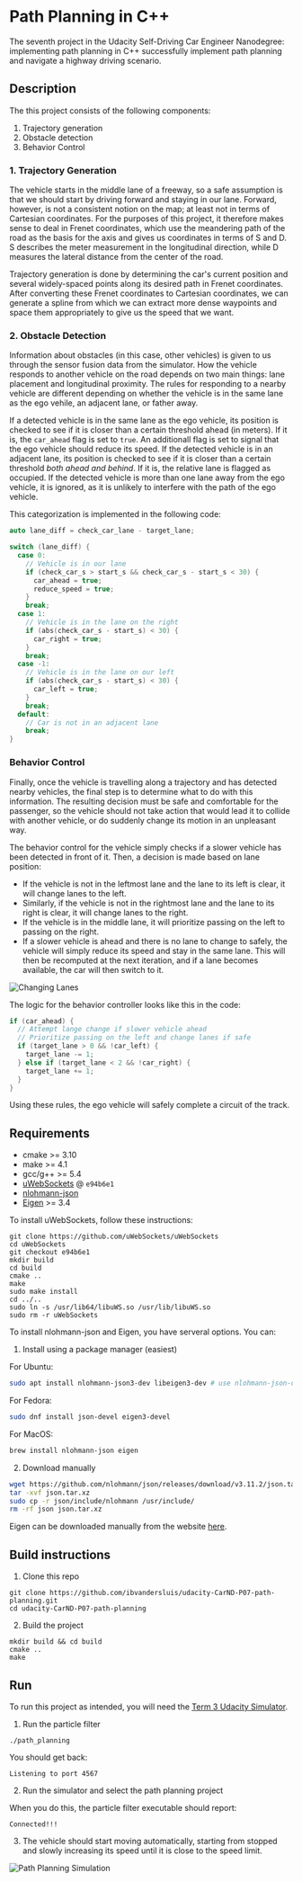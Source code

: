 # Path Planning in C++

The seventh project in the Udacity Self-Driving Car Engineer Nanodegree: implementing path planning in C++ successfully implement path planning and navigate a highway driving scenario.

## Description

The this project consists of the following components:

1. Trajectory generation
2. Obstacle detection
3. Behavior Control

### 1. Trajectory Generation

The vehicle starts in the middle lane of a freeway, so a safe assumption is that we should start by driving forward and staying in our lane.
Forward, however, is not a consistent notion on the map; at least not in terms of Cartesian coordinates.
For the purposes of this project, it therefore makes sense to deal in Frenet coordinates, which use the meandering path of the road as the basis for the axis and gives us coordinates in terms of S and D.
S describes the meter measurement in the longitudinal direction, while D measures the lateral distance from the center of the road.

Trajectory generation is done by determining the car's current position and several widely-spaced points along its desired path in Frenet coordinates.
After converting these Frenet coordinates to Cartesian coordinates, we can generate a spline from which we can extract more dense waypoints and space them appropriately to give us the speed that we want.

### 2. Obstacle Detection

Information about obstacles (in this case, other vehicles) is given to us through the sensor fusion data from the simulator.
How the vehicle responds to another vehicle on the road depends on two main things: lane placement and longitudinal proximity.
The rules for responding to a nearby vehicle are different depending on whether the vehicle is in the same lane as the ego vehile, an adjacent lane, or father away.

If a detected vehicle is in the same lane as the ego vehicle, its position is checked to see if it is closer than a certain threshold ahead (in meters).
If it is, the `car_ahead` flag is set to `true`.
An additionall flag is set to signal that the ego vehicle should reduce its speed.
If the detected vehicle is in an adjacent lane, its position is checked to see if it is closer than a certain threshold *both ahead and behind*.
If it is, the relative lane is flagged as occupied.
If the detected vehicle is more than one lane away from the ego vehicle, it is ignored, as it is unlikely to interfere with the path of the ego vehicle.

This categorization is implemented in the following code:

```cpp
auto lane_diff = check_car_lane - target_lane;

switch (lane_diff) {
  case 0:
    // Vehicle is in our lane
    if (check_car_s > start_s && check_car_s - start_s < 30) {
      car_ahead = true;
      reduce_speed = true;
    }
    break;
  case 1:
    // Vehicle is in the lane on the right
    if (abs(check_car_s - start_s) < 30) {
      car_right = true;
    }
    break;
  case -1:
    // Vehicle is in the lane on our left
    if (abs(check_car_s - start_s) < 30) {
      car_left = true;
    }
    break;
  default:
    // Car is not in an adjacent lane
    break;
}
```

### Behavior Control

Finally, once the vehicle is travelling along a trajectory and has detected nearby vehicles, the final step is to determine what to do with this information.
The resulting decision must be safe and comfortable for the passenger, so the vehicle should not take action that would lead it to collide with another vehicle, or do suddenly change its motion in an unpleasant way.

The behavior control for the vehicle simply checks if a slower vehicle has been detected in front of it.
Then, a decision is made based on lane position:

  - If the vehicle is not in the leftmost lane and the lane to its left is clear, it will change lanes to the left.
  - Similarly, if the vehicle is not in the rightmost lane and the lane to its right is clear, it will change lanes to the right.
  - If the vehicle is in the middle lane, it will prioritize passing on the left to passing on the right.
  - If a slower vehicle is ahead and there is no lane to change to safely, the vehicle will simply reduce its speed and stay in the same lane. This will then be recomputed at the next iteration, and if a lane becomes available, the car will then switch to it.

![Changing Lanes](https://user-images.githubusercontent.com/14826664/217096795-8fe9dc6d-4d41-40ed-bb1f-597240ff4126.png)

The logic for the behavior controller looks like this in the code:

```cpp
if (car_ahead) {
  // Attempt lange change if slower vehicle ahead
  // Prioritize passing on the left and change lanes if safe
  if (target_lane > 0 && !car_left) {
    target_lane -= 1;
  } else if (target_lane < 2 && !car_right) {
    target_lane += 1;
  }
}
```

Using these rules, the ego vehicle will safely complete a circuit of the track.

## Requirements

- cmake >= 3.10
- make >= 4.1
- gcc/g++ >= 5.4
- [uWebSockets](https://github.com/uWebSockets/uWebSockets) @ `e94b6e1`
- [nlohmann-json](https://github.com/nlohmann/json)
- [Eigen](https://eigen.tuxfamily.org/index.php) >= 3.4

To install uWebSockets, follow these instructions:
```
git clone https://github.com/uWebSockets/uWebSockets
cd uWebSockets
git checkout e94b6e1
mkdir build
cd build
cmake ..
make
sudo make install
cd ../..
sudo ln -s /usr/lib64/libuWS.so /usr/lib/libuWS.so
sudo rm -r uWebSockets
```

To install nlohmann-json and Eigen, you have serveral options. You can:

1. Install using a package manager (easiest)

For Ubuntu:

```bash
sudo apt install nlohmann-json3-dev libeigen3-dev # use nlohmann-json-dev for Ubuntu 18.04
```

For Fedora:

```bash
sudo dnf install json-devel eigen3-devel
```

For MacOS:
```bash
brew install nlohmann-json eigen
```

2. Download manually

```bash
wget https://github.com/nlohmann/json/releases/download/v3.11.2/json.tar.xz
tar -xvf json.tar.xz
sudo cp -r json/include/nlohmann /usr/include/
rm -rf json json.tar.xz
```

Eigen can be downloaded manually from the website [here](https://eigen.tuxfamily.org/index.php).

## Build instructions

1. Clone this repo
```console
git clone https://github.com/ibvandersluis/udacity-CarND-P07-path-planning.git
cd udacity-CarND-P07-path-planning
```
2. Build the project
```console
mkdir build && cd build
cmake ..
make
```

## Run

To run this project as intended, you will need the [Term 3 Udacity Simulator](https://github.com/udacity/self-driving-car-sim/releases/tag/T3_v1.2).

1. Run the particle filter
```console
./path_planning
```
You should get back:
```
Listening to port 4567
```
2. Run the simulator and select the path planning project

When you do this, the particle filter executable should report:
```
Connected!!!
```
3. The vehicle should start moving automatically, starting from stopped and slowly increasing its speed until it is close to the speed limit.

![Path Planning Simulation](https://user-images.githubusercontent.com/14826664/217097418-4c27159a-2005-4fda-b83d-48755101d3be.png)
